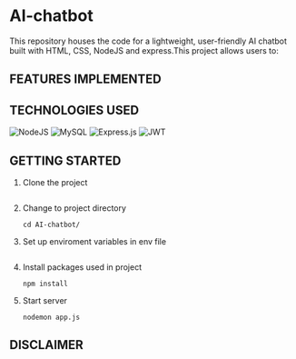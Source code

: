# AI-chatbot
This repository houses the code for a lightweight, user-friendly AI chatbot built with HTML, CSS, NodeJS and express.This project allows users to:<br>
 

## FEATURES IMPLEMENTED


## TECHNOLOGIES USED
![NodeJS](https://img.shields.io/badge/node.js-6DA55F?style=for-the-badge&logo=node.js&logoColor=white)  ![MySQL](https://img.shields.io/badge/mysql-%2300f.svg?style=for-the-badge&logo=mysql&logoColor=white) ![Express.js](https://img.shields.io/badge/express.js-%23404d59.svg?style=for-the-badge&logo=express&logoColor=%2361DAFB) ![JWT](https://img.shields.io/badge/JWT-black?style=for-the-badge&logo=JSON%20web%20tokens)

## GETTING STARTED
1. Clone the project
 
   ```
   
   ```
2. Change to project directory

    ```
    cd AI-chatbot/
    ```
3. Set up enviroment variables in env file

   ```
   
   ```
4. Install packages used in project

   ```
   npm install
   ```
5. Start server

    ```
    nodemon app.js
    ```

## DISCLAIMER





